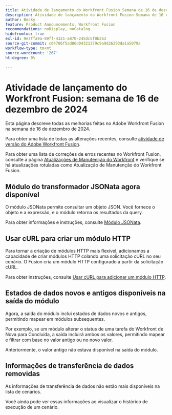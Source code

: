 ```yaml
---
title: Atividade de lançamento do Workfront Fusion Semana de 16 de dezembro de 2024
description: Atividade de lançamento do Workfront Fusion Semana de 16 de dezembro de 2024
author: Becky
feature: Product Announcements, Workfront Fusion
recommendations: noDisplay, noCatalog
hidefromtoc: true
exl-id: 9e7ffa9a-89ff-4321-a870-245dc5f0b2b3
source-git-commit: c64786f5ad86d04321379c9a9d26293da1a5079a
workflow-type: tm+mt
source-wordcount: '267'
ht-degree: 0%

---
```


# Atividade de lançamento do Workfront Fusion: semana de 16 de dezembro de 2024

Esta página descreve todas as melhorias feitas no Adobe Workfront Fusion na semana de 16 de dezembro de 2024.

Para obter uma lista de todas as alterações recentes, consulte [atividade de versão do Adobe Workfront Fusion](/help/workfront-fusion/fusion-product-releases/fusion-release-activity.md).

Para obter uma lista de correções de erros recentes no Workfront Fusion, consulte a página [Atualizações de Manutenção do Workfront](https://experienceleague.adobe.com/docs/workfront-known-issues/releases/current-updates.html?lang=pt-BR) e verifique se há atualizações rotuladas como Atualização de Manutenção do Workfront Fusion.

## Módulo do transformador JSONata agora disponível

O módulo JSONata permite consultar um objeto JSON. Você fornece o objeto e a expressão, e o módulo retorna os resultados da query.

Para obter informações e instruções, consulte [Módulo JSONata](/help/workfront-fusion/references/apps-and-modules/tools-and-transformers/jsonata-module.md).

## Usar cURL para criar um módulo HTTP

Para tornar a criação de módulos HTTP mais flexível, adicionamos a capacidade de criar módulos HTTP colando uma solicitação cURL no seu cenário. O Fusion cria um módulo HTTP configurado a partir da solicitação cURL.

Para obter instruções, consulte [Usar cURL para adicionar um módulo HTTP](/help/workfront-fusion/create-scenarios/add-modules/use-curl-create-http.md).

## Estados de dados novos e antigos disponíveis na saída do módulo

Agora, a saída do módulo inclui estados de dados novos e antigos, permitindo mapear em módulos subsequentes.

Por exemplo, se um módulo alterar o status de uma tarefa do Workfront de Nova para Concluída, a saída incluirá ambos os valores, permitindo mapear e filtrar com base no valor antigo ou no novo valor.

Anteriormente, o valor antigo não estava disponível na saída do módulo.

## Informações de transferência de dados removidas

As informações de transferência de dados não estão mais disponíveis na lista de cenários.

Você ainda pode ver essas informações ao visualizar o histórico de execução de um cenário.
